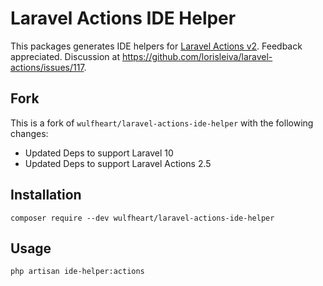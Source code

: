 # Laravel Actions IDE Helper

This packages generates IDE helpers for [Laravel Actions v2](https://github.com/lorisleiva/laravel-actions). Feedback appreciated. Discussion at https://github.com/lorisleiva/laravel-actions/issues/117.

## Fork

This is a fork of `wulfheart/laravel-actions-ide-helper` with the following changes:

- Updated Deps to support Laravel 10
- Updated Deps to support Laravel Actions 2.5

## Installation

```
composer require --dev wulfheart/laravel-actions-ide-helper
```

## Usage
```
php artisan ide-helper:actions
```
